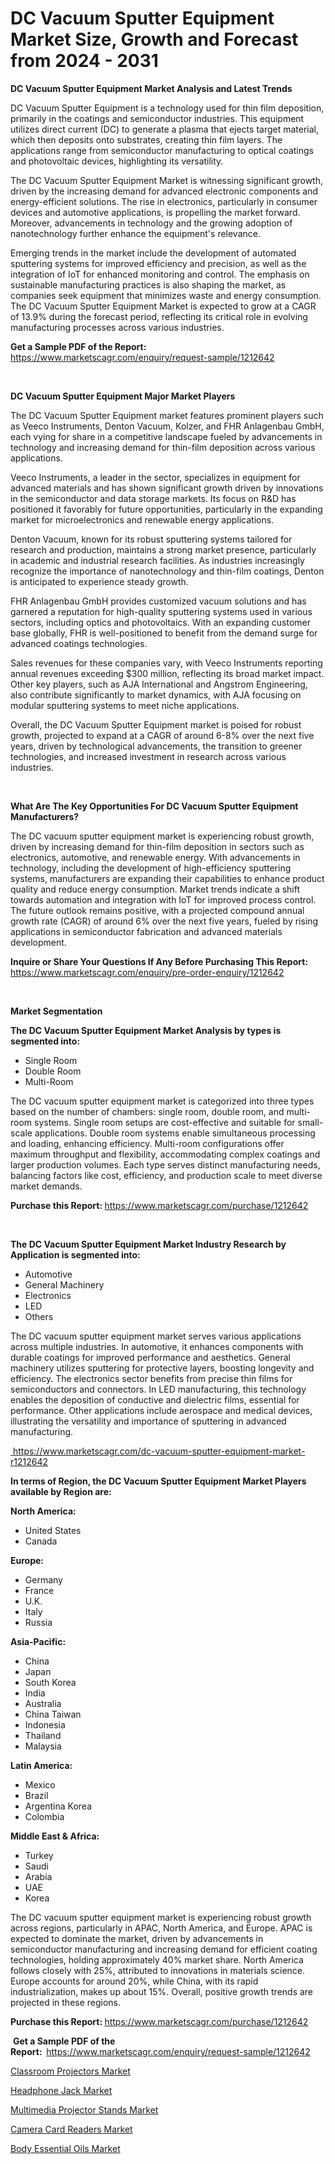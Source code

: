 <p><h1>DC Vacuum Sputter Equipment Market Size, Growth and Forecast from 2024 - 2031</h1></p><p><strong>DC Vacuum Sputter Equipment Market Analysis and Latest Trends</strong></p>
<p><p>DC Vacuum Sputter Equipment is a technology used for thin film deposition, primarily in the coatings and semiconductor industries. This equipment utilizes direct current (DC) to generate a plasma that ejects target material, which then deposits onto substrates, creating thin film layers. The applications range from semiconductor manufacturing to optical coatings and photovoltaic devices, highlighting its versatility.</p><p>The DC Vacuum Sputter Equipment Market is witnessing significant growth, driven by the increasing demand for advanced electronic components and energy-efficient solutions. The rise in electronics, particularly in consumer devices and automotive applications, is propelling the market forward. Moreover, advancements in technology and the growing adoption of nanotechnology further enhance the equipment's relevance.</p><p>Emerging trends in the market include the development of automated sputtering systems for improved efficiency and precision, as well as the integration of IoT for enhanced monitoring and control. The emphasis on sustainable manufacturing practices is also shaping the market, as companies seek equipment that minimizes waste and energy consumption. The DC Vacuum Sputter Equipment Market is expected to grow at a CAGR of 13.9% during the forecast period, reflecting its critical role in evolving manufacturing processes across various industries.</p></p>
<p><strong>Get a Sample PDF of the Report:&nbsp;</strong> <a href="https://www.marketscagr.com/enquiry/request-sample/1212642?utm_campaign=1339&utm_medium=2&utm_source=Github&utm_content=ia&utm_term=06102024&utm_id=dc-vacuum-sputter-equipment">https://www.marketscagr.com/enquiry/request-sample/1212642</a></p>
<p>&nbsp;</p>
<p><strong>DC Vacuum Sputter Equipment Major Market Players</strong></p>
<p><p>The DC Vacuum Sputter Equipment market features prominent players such as Veeco Instruments, Denton Vacuum, Kolzer, and FHR Anlagenbau GmbH, each vying for share in a competitive landscape fueled by advancements in technology and increasing demand for thin-film deposition across various applications.</p><p>Veeco Instruments, a leader in the sector, specializes in equipment for advanced materials and has shown significant growth driven by innovations in the semiconductor and data storage markets. Its focus on R&D has positioned it favorably for future opportunities, particularly in the expanding market for microelectronics and renewable energy applications.</p><p>Denton Vacuum, known for its robust sputtering systems tailored for research and production, maintains a strong market presence, particularly in academic and industrial research facilities. As industries increasingly recognize the importance of nanotechnology and thin-film coatings, Denton is anticipated to experience steady growth.</p><p>FHR Anlagenbau GmbH provides customized vacuum solutions and has garnered a reputation for high-quality sputtering systems used in various sectors, including optics and photovoltaics. With an expanding customer base globally, FHR is well-positioned to benefit from the demand surge for advanced coatings technologies.</p><p>Sales revenues for these companies vary, with Veeco Instruments reporting annual revenues exceeding $300 million, reflecting its broad market impact. Other key players, such as AJA International and Angstrom Engineering, also contribute significantly to market dynamics, with AJA focusing on modular sputtering systems to meet niche applications.</p><p>Overall, the DC Vacuum Sputter Equipment market is poised for robust growth, projected to expand at a CAGR of around 6-8% over the next five years, driven by technological advancements, the transition to greener technologies, and increased investment in research across various industries.</p></p>
<p>&nbsp;</p>
<p><strong>What Are The Key Opportunities For DC Vacuum Sputter Equipment Manufacturers?</strong></p>
<p><p>The DC vacuum sputter equipment market is experiencing robust growth, driven by increasing demand for thin-film deposition in sectors such as electronics, automotive, and renewable energy. With advancements in technology, including the development of high-efficiency sputtering systems, manufacturers are expanding their capabilities to enhance product quality and reduce energy consumption. Market trends indicate a shift towards automation and integration with IoT for improved process control. The future outlook remains positive, with a projected compound annual growth rate (CAGR) of around 6% over the next five years, fueled by rising applications in semiconductor fabrication and advanced materials development.</p></p>
<p><strong>Inquire or Share Your Questions If Any Before Purchasing This Report:</strong> <a href="https://www.marketscagr.com/enquiry/pre-order-enquiry/1212642?utm_campaign=1339&utm_medium=2&utm_source=Github&utm_content=ia&utm_term=06102024&utm_id=dc-vacuum-sputter-equipment">https://www.marketscagr.com/enquiry/pre-order-enquiry/1212642</a></p>
<p>&nbsp;</p>
<p><strong>Market Segmentation</strong></p>
<p><strong>The DC Vacuum Sputter Equipment Market Analysis by types is segmented into:</strong></p>
<p><ul><li>Single Room</li><li>Double Room</li><li>Multi-Room</li></ul></p>
<p><p>The DC vacuum sputter equipment market is categorized into three types based on the number of chambers: single room, double room, and multi-room systems. Single room setups are cost-effective and suitable for small-scale applications. Double room systems enable simultaneous processing and loading, enhancing efficiency. Multi-room configurations offer maximum throughput and flexibility, accommodating complex coatings and larger production volumes. Each type serves distinct manufacturing needs, balancing factors like cost, efficiency, and production scale to meet diverse market demands.</p></p>
<p><strong>Purchase this Report:&nbsp;</strong><a href="https://www.marketscagr.com/purchase/1212642?utm_campaign=1339&utm_medium=2&utm_source=Github&utm_content=ia&utm_term=06102024&utm_id=dc-vacuum-sputter-equipment">https://www.marketscagr.com/purchase/1212642</a></p>
<p>&nbsp;</p>
<p><strong>The DC Vacuum Sputter Equipment Market Industry Research by Application is segmented into:</strong></p>
<p><ul><li>Automotive</li><li>General Machinery</li><li>Electronics</li><li>LED</li><li>Others</li></ul></p>
<p><p>The DC vacuum sputter equipment market serves various applications across multiple industries. In automotive, it enhances components with durable coatings for improved performance and aesthetics. General machinery utilizes sputtering for protective layers, boosting longevity and efficiency. The electronics sector benefits from precise thin films for semiconductors and connectors. In LED manufacturing, this technology enables the deposition of conductive and dielectric films, essential for performance. Other applications include aerospace and medical devices, illustrating the versatility and importance of sputtering in advanced manufacturing.</p></p>
<p><a href="https://www.marketscagr.com/dc-vacuum-sputter-equipment-market-r1212642?utm_campaign=1339&utm_medium=2&utm_source=Github&utm_content=ia&utm_term=06102024&utm_id=dc-vacuum-sputter-equipment">&nbsp;https://www.marketscagr.com/dc-vacuum-sputter-equipment-market-r1212642</a></p>
<p><strong>In terms of Region, the DC Vacuum Sputter Equipment Market Players available by Region are:</strong></p>
<p>
    <p> <strong> North America: </strong>
        <ul>
            <li>United States</li>
            <li>Canada</li>
        </ul>
        </p> 
    <p> <strong> Europe: </strong>
        <ul>
            <li>Germany</li>
            <li>France</li>
            <li>U.K.</li>
            <li>Italy</li>
            <li>Russia</li>
        </ul>
        </p> 
    <p> <strong> Asia-Pacific: </strong>
        <ul>
            <li>China</li>
            <li>Japan</li>
            <li>South Korea</li>
            <li>India</li>
            <li>Australia</li>
            <li>China Taiwan</li>
            <li>Indonesia</li>
            <li>Thailand</li>
            <li>Malaysia</li>
        </ul>
        </p> 
    <p> <strong> Latin America: </strong>
        <ul>
            <li>Mexico</li>
            <li>Brazil</li>
            <li>Argentina Korea</li>
            <li>Colombia</li>
        </ul>
        </p> 
    <p> <strong> Middle East & Africa: </strong>
        <ul>
            <li>Turkey</li>
            <li>Saudi</li>
            <li>Arabia</li>
            <li>UAE</li>
            <li>Korea</li>
        </ul>
    </p>
    </p>
<p><p>The DC vacuum sputter equipment market is experiencing robust growth across regions, particularly in APAC, North America, and Europe. APAC is expected to dominate the market, driven by advancements in semiconductor manufacturing and increasing demand for efficient coating technologies, holding approximately 40% market share. North America follows closely with 25%, attributed to innovations in materials science. Europe accounts for around 20%, while China, with its rapid industrialization, makes up about 15%. Overall, positive growth trends are projected in these regions.</p></p>
<p><strong>Purchase this Report: </strong><a href="https://www.marketscagr.com/purchase/1212642?utm_campaign=1339&utm_medium=2&utm_source=Github&utm_content=ia&utm_term=06102024&utm_id=dc-vacuum-sputter-equipment">https://www.marketscagr.com/purchase/1212642</a></p>
<p>&nbsp;<strong>Get a Sample PDF of the Report:&nbsp;&nbsp;</strong><a href="https://www.marketscagr.com/enquiry/request-sample/1212642?utm_campaign=1339&utm_medium=2&utm_source=Github&utm_content=ia&utm_term=06102024&utm_id=dc-vacuum-sputter-equipment">https://www.marketscagr.com/enquiry/request-sample/1212642</a></p>
<p><strong></strong></p>
<p><p><a href="https://www.linkedin.com/pulse/classroom-projectors-market-global-insights-regional-analysis-kg6ge?utm_campaign=1339&utm_medium=2&utm_source=Github&utm_content=ia&utm_term=06102024&utm_id=dc-vacuum-sputter-equipment">Classroom Projectors Market</a></p><p><a href="https://www.linkedin.com/pulse/emerging-opportunities-challenges-global-headphone-5ezde?utm_campaign=1339&utm_medium=2&utm_source=Github&utm_content=ia&utm_term=06102024&utm_id=dc-vacuum-sputter-equipment">Headphone Jack Market</a></p><p><a href="https://www.linkedin.com/pulse/global-multimedia-projector-stands-market-product-types-applications-7ycce?utm_campaign=1339&utm_medium=2&utm_source=Github&utm_content=ia&utm_term=06102024&utm_id=dc-vacuum-sputter-equipment">Multimedia Projector Stands Market</a></p><p><a href="https://www.linkedin.com/pulse/navigating-global-camera-card-readers-market-landscape-trends-8keae?utm_campaign=1339&utm_medium=2&utm_source=Github&utm_content=ia&utm_term=06102024&utm_id=dc-vacuum-sputter-equipment">Camera Card Readers Market</a></p><p><a href="https://www.linkedin.com/pulse/body-essential-oils-market-transformation-comparative-analysis-b1w1c?utm_campaign=1339&utm_medium=2&utm_source=Github&utm_content=ia&utm_term=06102024&utm_id=dc-vacuum-sputter-equipment">Body Essential Oils Market</a></p></p>